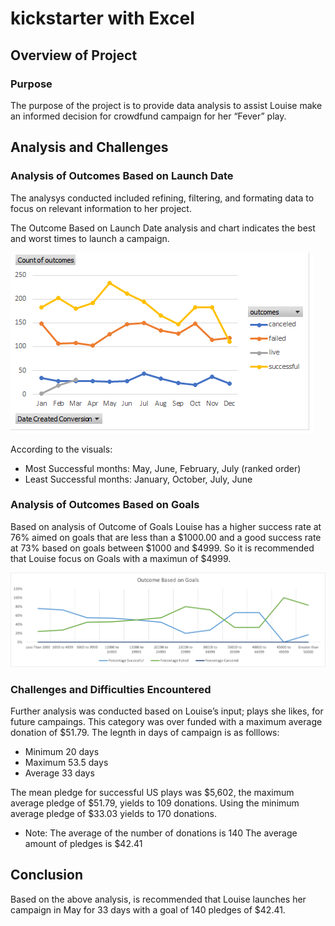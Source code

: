 # kickstarter with Excel
## Overview of Project
### Purpose
 
The purpose of the project is to provide data analysis to assist Louise make an informed decision for crowdfund campaign for her “Fever” play. 

## Analysis and Challenges
### Analysis of Outcomes Based on Launch Date
The analysys conducted included refining, filtering, and formating data to focus on relevant information to her project.

The Outcome Based on Launch Date analysis and chart indicates the best and worst times to launch a campaign.

![This is an image](https://github.com/Fbullman/kickstarter-analysis/blob/main/Resources/Outcomes%20based%20on%20launch%20date.png?raw=true)

According to the visuals:

* Most Successful months: May, June, February, July (ranked order)
* Least Successful months: January, October, July, June

### Analysis of Outcomes Based on Goals
Based on analysis of Outcome of Goals Louise has a higher success rate at 76% aimed on goals that are less than a $1000.00 and a 
good success rate at 73% based on goals between $1000 and $4999. So it is recommended that Louise focus on Goals with a maximun of $4999.

![This is an image](https://github.com/Fbullman/kickstarter-analysis/blob/main/Resources/Outcomes_vs_Goals.png?raw=true)

### Challenges and Difficulties Encountered
Further analysis was conducted based on Louise’s input; plays she likes, for future campaings. 
This category was over funded with a maximum average donation of $51.79.
The legnth in days of campaign is as folllows:

* Minimum 20 days
* Maximum 53.5 days
* Average 33 days

The mean pledge for successful US plays was $5,602, the maximum average pledge of $51.79, yields to 109 donations.
Using the minimum average pledge of $33.03 yields to 170 donations.
- Note: The average of the number of donations is 140
  The average amount of pledges is $42.41
  
## Conclusion
Based on the above analysis, is recommended that Louise launches her campaign in May for 33 days with a goal of 140 pledges of $42.41.








